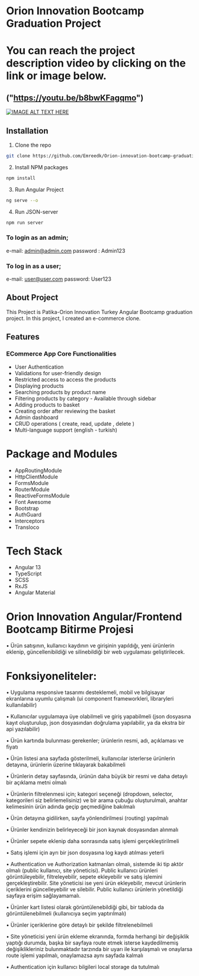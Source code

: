 # Orion Innovation Bootcamp Graduation Project

# You can reach the project description video by clicking on the link or image below.

## ("https://youtu.be/b8bwKFagqmo")

[![IMAGE ALT TEXT HERE](./src/assets/img/Adsız.jpg)](https://youtu.be/b8bwKFagqmo)

## Installation

1. Clone the repo

```sh
git clone https://github.com/Emreedk/Orion-innovation-bootcamp-graduation-project-Emreedk.git
```

2. Install NPM packages

```sh
npm install
```

3. Run Angular Project

```sh
ng serve --o
```

4. Run JSON-server

```sh
npm run server
```

### To login as an admin;

e-mail: admin@admin.com
password : Admin123

### To log in as a user;

e-mail: user@user.com
password: User123

## About Project

This Project is Patika-Orion Innovation Turkey Angular Bootcamp graduation project. In this project, I created an e-commerce clone.

## Features

### ECommerce App Core Functionalities

- User Authentication
- Validations for user-friendly design
- Restricted access to access the products
- Displaying products
- Searching products by product name
- Filtering products by category - Available through sidebar
- Adding products to basket
- Creating order after reviewing the basket
- Admin dashboard
- CRUD operations ( create, read, update , delete )
- Multi-language support (english - turkish)

# Package and Modules

- AppRoutingModule
- HttpClientModule
- FormsModule
- RouterModule
- ReactiveFormsModule
- Font Awesome
- Bootstrap
- AuthGuard
- Interceptors
- Transloco

# Tech Stack

- Angular 13
- TypeScript
- SCSS
- RxJS
- Angular Material

# Orion Innovation Angular/Frontend Bootcamp Bitirme Projesi

• Ürün satışının, kullanıcı kaydının ve girişinin yapıldığı, yeni ürünlerin eklenip, güncellenibildiği ve silinebildiği bir web uygulaması geliştirilecek.

# Fonksiyoneliteler:

• Uygulama responsive tasarımı desteklemeli, mobil ve bilgisayar ekranlarına uyumlu çalışmalı (ui component frameworkleri, libraryleri kullanılabilir)

• Kullanıcılar uygulamaya üye olabilmeli ve giriş yapabilmeli (json dosyasına kayıt oluşturulup, json dosyasından doğrulama yapılabilir, ya da ekstra bir api yazılabilir)

• Ürün kartında bulunması gerekenler; ürünlerin resmi, adı, açıklaması ve fiyatı

• Ürün listesi ana sayfada gösterilmeli, kullanıcılar isterlerse ürünlerin detayına, ürünlerin üzerine tıklayarak bakabilmeli

• Ürünlerin detay sayfasında, ürünün daha büyük bir resmi ve daha detaylı bir açıklama metni olmalı

• Ürünlerin filtrelenmesi için; kategori seçeneği (dropdown, selector, kategorileri siz belirlemelisiniz) ve bir arama çubuğu oluşturulmalı, anahtar kelimesinin ürün adında geçip geçmediğine bakılmalı

• Ürün detayına gidilirken, sayfa yönlendirilmesi (routing) yapılmalı

• Ürünler kendinizin belirleyeceği bir json kaynak dosyasından alınmalı

• Ürünler sepete eklenip daha sonrasında satış işlemi gerçekleştirilmeli

• Satış işlemi için ayrı bir json dosyasına log kaydı atılması yeterli

• Authentication ve Authorization katmanları olmalı, sistemde iki tip aktör olmalı (public kullanıcı, site yöneticisi). Public kullanıcı ürünleri görüntüleyebilir, filtreleyebilir, sepete ekleyebilir ve satış işlemini gerçekleştirebilir. Site yöneticisi ise yeni ürün ekleyebilir, mevcut ürünlerin içeriklerini güncelleyebilir ve silebilir. Public kullanıcı ürünlerin yönetildiği sayfaya erişim sağlayamamalı.

• Ürünler kart listesi olarak görüntülenebildiği gibi, bir tabloda da görüntülenebilmeli (kullanıcıya seçim yaptırılmalı)

• Ürünler içeriklerine göre detaylı bir şekilde filtrelenebilmeli

• Site yöneticisi yeni ürün ekleme ekranında, formda herhangi bir değişiklik yaptığı durumda, başka bir sayfaya route etmek isterse kaydedilmemiş değişiklikleriniz bulunmaktadır tarzında bir uyarı ile karşılaşmalı ve onaylarsa route işlemi yapılmalı, onaylamazsa aynı sayfada kalmalı

• Authentication için kullanıcı bilgileri local storage da tutulmalı
